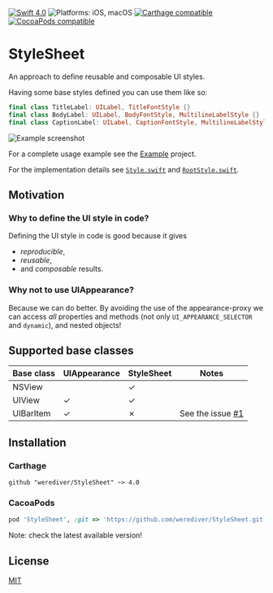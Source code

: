 [![Swift 4.0](https://img.shields.io/badge/Swift-4.0-blue.svg)](https://swift.org/)
![Platforms: iOS, macOS](https://img.shields.io/badge/platforms-iOS%20%7C%20macOS-blue.svg)
[![Carthage compatible](https://img.shields.io/badge/Carthage-compatible-brightgreen.svg)](https://github.com/Carthage/Carthage)
[![CocoaPods compatible](https://img.shields.io/badge/CocoaPods-compatible-brightgreen.svg)](https://cocoapods.org/)

# StyleSheet

An approach to define reusable and composable UI styles.

Having some base styles defined you can use them like so:

```swift
final class TitleLabel: UILabel, TitleFontStyle {}
final class BodyLabel: UILabel, BodyFontStyle, MultilineLabelStyle {}
final class CaptionLabel: UILabel, CaptionFontStyle, MultilineLabelStyle {}
```

![Example screenshot](Images/example-composed.png)

For a complete usage example see the [Example](Example/) project.

For the implementation details see [`Style.swift`](Sources/Style.swift) and [`RootStyle.swift`](Sources/RootStyle.swift).

## Motivation

### Why to define the UI style in code?

Defining the UI style in code is good because it gives

- _reproducible_,
- _reusable_,
- and _composable_ results.

### Why not to use UIAppearance?

Because we can do better. By avoiding the use of the appearance-proxy we can access _all_ properties and methods (not only `UI_APPEARANCE_SELECTOR` and `dynamic`), and nested objects!

## Supported base classes

| Base class               | UIAppearance | StyleSheet | Notes               |
|--------------------------|--------------|------------|---------------------|
| NSView                   |              | ✓          |                     |
| UIView                   | ✓            | ✓          |                     |
| UIBarItem                | ✓            | ✗          | See the issue [#1](https://github.com/werediver/StyleSheet/issues/1) |

## Installation

### Carthage

```
github "werediver/StyleSheet" ~> 4.0
```

### CacoaPods

```ruby
pod 'StyleSheet', :git => 'https://github.com/werediver/StyleSheet.git', :tag => 'v4.0.0'
```

Note: check the latest available version!

## License

[MIT](https://github.com/werediver/StyleSheet/blob/master/LICENSE)
